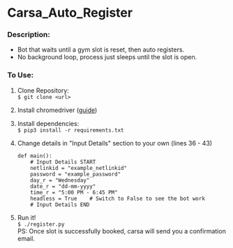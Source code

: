 # Carsa_Auto_Register

### Description:
* Bot that waits until a gym slot is reset, then auto registers.
* No background loop, process just sleeps until the slot is open.


### To Use:
1. Clone Repository: \
	```$ git clone <url>```

2. Install chromedriver ([guide][1])
3. Install dependencies: \
	```$ pip3 install -r requirements.txt```
3. Change details in "Input Details" section to your own   (lines 36 - 43)
	```
	def main():
    	# Input Details START
    	netlinkid = "example_netlinkid"
    	password = "example_password"
    	day_r = "Wednesday"
    	date_r = "dd-mm-yyyy"
    	time_r = "5:00 PM - 6:45 PM"
    	headless = True    # Switch to False to see the bot work
    	# Input Details END
	```
4. Run it! \
	```$ ./register.py``` \
PS: Once slot is successfully booked, carsa will send you a confirmation email.

[1]: https://www.youtube.com/watch?v=dz59GsdvUF8

